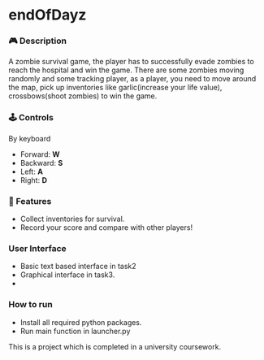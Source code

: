 # endOfDayz

### 🎮 Description

A zombie survival game, the player has to successfully evade zombies to reach the hospital and win the game. There are some zombies moving randomly and some tracking player, as a player, you need to move around the map, pick up inventories like garlic(increase your life value), crossbows(shoot zombies) to win the game.

### 🕹 Controls
By keyboard
- Forward: **W**
- Backward: **S**
- Left: **A**
- Right: **D**

### 🎨 Features
- Collect inventories for survival.
- Record your score and compare with other players!

### User Interface
- Basic text based interface in task2
- Graphical interface in task3.
- 

### How to run
- Install all required python packages.
- Run main function in launcher.py

This is a project which is completed in a university coursework.
